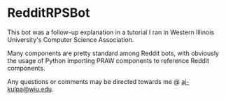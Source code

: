 # RedditRPSBot
This bot was a follow-up explanation in a tutorial I ran in 
Western Illinois University's Computer Science Association.

Many components are pretty standard among Reddit bots, with
obviously the usage of Python importing PRAW components to
reference Reddit components.

Any questions or comments may be directed towards me @
aj-kulpa@wiu.edu.
